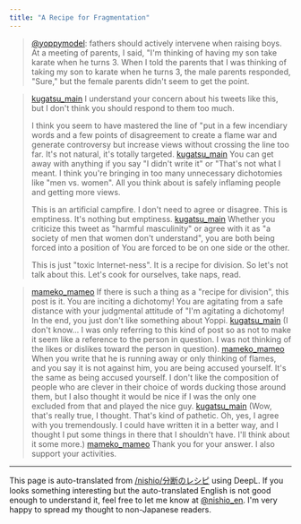 ```yaml
---
title: "A Recipe for Fragmentation"
---
```


> [@yoppymodel](https://twitter.com/yoppymodel/status/1670583342838984704?s=46&t=gkSZtjGEtUZPO0JCzBxCBw): fathers should actively intervene when raising boys. At a meeting of parents, I said, "I'm thinking of having my son take karate when he turns 3. When I told the parents that I was thinking of taking my son to karate when he turns 3, the male parents responded, "Sure," but the female parents didn't seem to get the point.

> [kugatsu_main](https://twitter.com/kugatsu_main/status/1671092735338754048/photo/1) I understand your concern about his tweets like this, but I don't think you should respond to them too much.
>
>  I think you seem to have mastered the line of "put in a few incendiary words and a few points of disagreement to create a flame war and generate controversy but increase views without crossing the line too far. It's not natural, it's totally targeted.
> [kugatsu_main](https://twitter.com/kugatsu_main/status/1671095064888770560) You can get away with anything if you say "I didn't write it" or "That's not what I meant. I think you're bringing in too many unnecessary dichotomies like "men vs. women". All you think about is safely inflaming people and getting more views.
>
>  This is an artificial campfire. I don't need to agree or disagree. This is emptiness. It's nothing but emptiness.
> [kugatsu_main](https://twitter.com/kugatsu_main/status/1671099522511147009) Whether you criticize this tweet as "harmful masculinity" or agree with it as "a society of men that women don't understand", you are both being forced into a position of You are forced to be on one side or the other.
>
>  This is just "toxic Internet-ness". It is a recipe for division. So let's not talk about this. Let's cook for ourselves, take naps, read.


> [mameko_mameo](https://twitter.com/mameko_mameo/status/1671295381999882243) If there is such a thing as a "recipe for division", this post is it.
>  You are inciting a dichotomy! You are agitating from a safe distance with your judgmental attitude of "I'm agitating a dichotomy!
>  In the end, you just don't like something about Yoppi.
> [kugatsu_main](https://twitter.com/kugatsu_main/status/1671327044045766657) (I don't know... I was only referring to this kind of post so as not to make it seem like a reference to the person in question. I was not thinking of the likes or dislikes toward the person in question).
> [mameko_mameo](https://twitter.com/mameko_mameo/status/1671360508077957122) When you write that he is running away or only thinking of flames, and you say it is not against him, you are being accused yourself. It's the same as being accused yourself.
>  I don't like the composition of people who are clever in their choice of words ducking those around them, but I also thought it would be nice if I was the only one excluded from that and played the nice guy.
> [kugatsu_main](https://twitter.com/kugatsu_main/status/1671381213343522817) (Wow, that's really true, I thought. That's kind of pathetic. Oh, yes, I agree with you tremendously. I could have written it in a better way, and I thought I put some things in there that I shouldn't have. I'll think about it some more.)
> [mameko_mameo](https://twitter.com/mameko_mameo/status/1671393430407372800) Thank you for your answer.
>  I also support your activities.

---
This page is auto-translated from [/nishio/分断のレシピ](https://scrapbox.io/nishio/分断のレシピ) using DeepL. If you looks something interesting but the auto-translated English is not good enough to understand it, feel free to let me know at [@nishio_en](https://twitter.com/nishio_en). I'm very happy to spread my thought to non-Japanese readers.